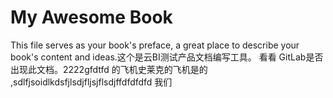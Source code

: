 # My Awesome Book

This file serves as your book's preface, a great place to describe your book's content and ideas.这个是云BI测试产品文档编写工具。
看看 GitLab是否出现此文档。2222gfdtfd 的飞机史莱克的飞机是的 ,sdlfjsoidlkdsfjlsdjfljsjflsdjffdfdfdfd 我们